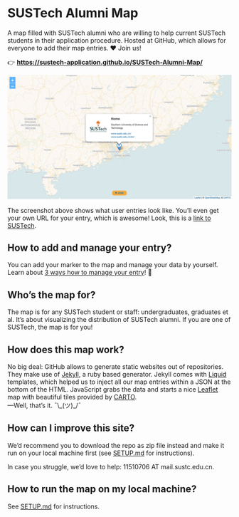 # SUSTech Alumni Map

A map filled with SUSTech alumni who are willing to help current SUSTech students in their application procedure. Hosted at GitHub, which allows for everyone to add their map entries. ♥ Join us!

👉 __https://sustech-application.github.io/SUSTech-Alumni-Map/__

![Screenshot](icons/SUSTech-Alumni-Map.png)

The screenshot above shows what user entries look like. You’ll even get your own URL for your entry, which is awesome! Look, this is a [link to SUSTech](https://sustech-application.github.io/SUSTech-Alumni-Map/#home).

## How to add and manage your entry?

You can add your marker to the map and manage your data by yourself. Learn about [3 ways how to manage your entry](https://github.com/SUSTech-Application/SUSTech-Alumni-Map/tree/master/_directory)! 🚀

## Who’s the map for?

The map is for any SUSTech student or staff: undergraduates, graduates et al. It’s about visualizing the distribution of SUSTech alumni. If you are one of SUSTech, the map is for you!

## How does this map work?

No big deal: GitHub allows to generate static websites out of repositories. They make use of [Jekyll](https://jekyllrb.com), a ruby based generator. Jekyll comes with [Liquid](https://shopify.github.io/liquid/) templates, which helped us to inject all our map entries within a JSON at the bottom of the HTML. JavaScript grabs the data and starts a nice [Leaflet](http://leafletjs.com) map with beautiful tiles provided by [CARTO](https://carto.com/location-data-services/basemaps/).  
—Well, that’s it. ¯\\\_(ツ)_/¯

## How can I improve this site?

We’d recommend you to download the repo as zip file instead and make it run on your local machine first (see [SETUP.md](https://github.com/SUSTech-Application/SUSTech-Alumni-Map/blob/master/SETUP.md) for instructions).

In case you struggle, we’d love to help: 11510706 AT mail.sustc.edu.cn.

## How to run the map on my local machine?

See [SETUP.md](https://github.com/SUSTech-Application/SUSTech-Alumni-Map/blob/master/SETUP.md) for instructions.
